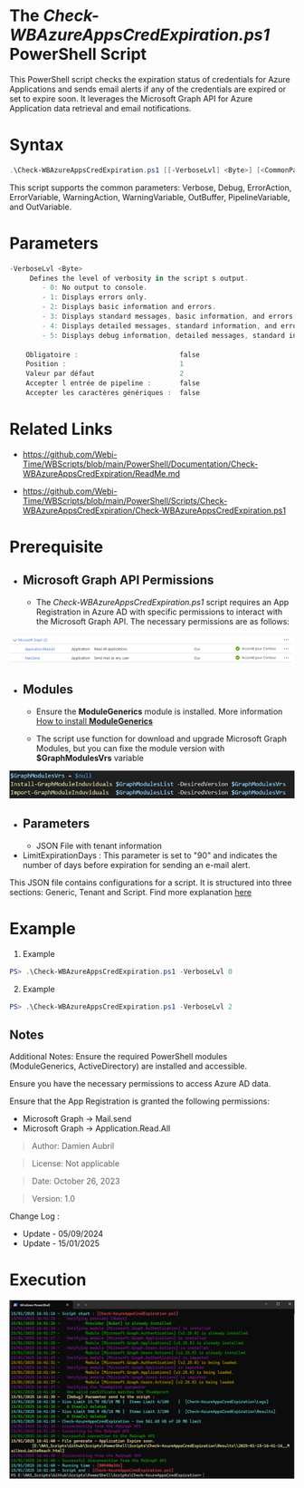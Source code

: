﻿# The *Check-WBAzureAppsCredExpiration.ps1* PowerShell Script

This PowerShell script checks the expiration status of credentials for Azure Applications and sends email alerts if any 
of the credentials are expired or set to expire soon. It leverages the Microsoft Graph API for Azure Application data 
retrieval and email notifications.

# Syntax
```powershell
.\Check-WBAzureAppsCredExpiration.ps1 [[-VerboseLvl] <Byte>] [<CommonParameters>]
```

This script supports the common parameters: Verbose, Debug, ErrorAction, ErrorVariable, WarningAction, 
WarningVariable, OutBuffer, PipelineVariable, and OutVariable.

# Parameters
```powershell
-VerboseLvl <Byte>
     Defines the level of verbosity in the script s output.
        - 0: No output to console.
        - 1: Displays errors only.
        - 2: Displays basic information and errors.
        - 3: Displays standard messages, basic information, and errors.
        - 4: Displays detailed messages, standard information, and errors.
        - 5: Displays debug information, detailed messages, standard information, and errors.
    
    Obligatoire :                         false
    Position :                            1
    Valeur par défaut                     2
    Accepter l entrée de pipeline :       false
    Accepter les caractères génériques :  false
```


# Related Links
- https://github.com/Webi-Time/WBScripts/blob/main/PowerShell/Documentation/Check-WBAzureAppsCredExpiration/ReadMe.md

- https://github.com/Webi-Time/WBScripts/blob/main/PowerShell/Scripts/Check-WBAzureAppsCredExpiration/Check-WBAzureAppsCredExpiration.ps1
# Prerequisite
- ## Microsoft Graph API Permissions
	- The *Check-WBAzureAppsCredExpiration.ps1* script requires an App Registration in Azure AD with specific permissions to interact with the Microsoft Graph API. The necessary permissions are as follows:

<p align='center'>
<img src='Check-WBAzureAppsCredExpiration-Right.png' alt='Check-WBAzureAppsCredExpiration permissions' width='auto' height='auto' />
</p>

- ## Modules
	- Ensure the **ModuleGenerics** module is installed. More information [How to install **ModuleGenerics**](/PowerShell/ReadMe-Modules-Installation.md)

	- The script use function for download and upgrade Microsoft Graph Modules, but you can fixe the module version with **$GraphModulesVrs** variable
<p align='center'>
<img src='/Datas/Images/FixMsGraphModuleVersion.png' alt='FixMsGraphModuleVersion' width='auto' height='auto' />
</p>

- ## Parameters
	- JSON File with tenant information
- LimitExpirationDays : This parameter is set to "90" and indicates the number of days before expiration for sending an e-mail alert.

This JSON file contains configurations for a script. It is structured into three sections: Generic, Tenant and Script. Find more explanation [here](/PowerShell/ReadMe-JSON-File.md)

# Example

1. Example
```powershell
PS> .\Check-WBAzureAppsCredExpiration.ps1 -VerboseLvl 0
```

2. Example
```powershell
PS> .\Check-WBAzureAppsCredExpiration.ps1 -VerboseLvl 2
```

## Notes
Additional Notes:
Ensure the required PowerShell modules (ModuleGenerics, ActiveDirectory) are installed and accessible.
 
Ensure you have the necessary permissions to access Azure AD data.

Ensure that the App Registration is granted the following permissions:
- Microsoft Graph -> Mail.send
- Microsoft Graph -> Application.Read.All

>Author: Damien Aubril

>License: Not applicable

>Date: October 26, 2023


>Version: 1.0

Change Log :
- Update - 05/09/2024
- Update - 15/01/2025

# Execution
<img src='Check-WBAzureAppsCredExpiration-Execution.png' alt='Check-WBAzureAppsCredExpiration-Execution' width='auto' height='auto' />

